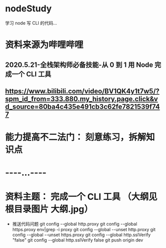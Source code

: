 # nodeStudy

学习 node 写 CLI 的代码...

# 资料来源为哔哩哔哩

## 2020.5.21-全栈架构师必备技能-从 0 到 1 用 Node 完成一个 CLI 工具

## https://www.bilibili.com/video/BV1QK4y1t7w5/?spm_id_from=333.880.my_history.page.click&vd_source=80ba4c435e491cb3c62fe7821539f747

# 能力提高不二法门： 刻意练习，拆解知识点

# ----...----

# 资料主题： 完成一个 CLI 工具 （大纲见根目录图片 大纲.jpg）

- 推送代码问题
  git config --global http.proxy
  git config --global https.proxy
  env|grep -i proxy
  git config --global --unset http.proxy
  git config --global --unset https.proxy
  git config --global http.sslVerify "false"
  git config --global http.sslVerify false
  git push origin dev
